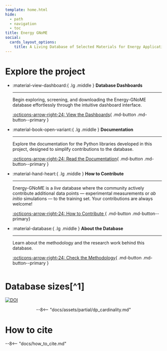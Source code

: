 ```yaml
---
template: home.html
hide:
  - path
  - navigation
  - toc
title: Energy GNoME
social:
  cards_layout_options:
    title: A Living Database of Selected Materials for Energy Applications
---
```


# Explore the project

<div class="grid cards" style="max-width: 1000px; margin: 0 auto;" markdown>

- :material-view-dashboard:{ .lg .middle }  __Database Dashboards__

    ---

    Begin exploring, screening, and downloading the Energy-GNoME database effortlessly through the intuitive dashboard interface.

    [:octicons-arrow-right-24: View the Dashboards](./apps/index.md){ .md-button .md-button--primary }

- :material-book-open-variant:{ .lg .middle }  __Documentation__

    ---

    Explore the documentation for the Python libraries developed in this project, designed to simplify contributions to the database.

    [:octicons-arrow-right-24: Read the Documentation](./about_db/index.md){ .md-button .md-button--primary }


- :material-hand-heart:{ .lg .middle }  __How to Contribute__

    ---

    Energy-GNoME is a *live* database where the community actively contribute additional data points — experimental measurements or *ab initio* simulations — to the training set. Your contributions are always welcome!

    [:octicons-arrow-right-24: How to Contribute ](./contribute/index.md){ .md-button .md-button--primary}

- :material-database:{ .lg .middle }  __About the Database__

    ---

    Learn about the methodology and the research work behind this database.

    [:octicons-arrow-right-24: Check the Methodology](./about_db/index.md){ .md-button .md-button--primary }


</div>

<div style="margin-bottom: 50px;"></div> <!-- Adds 50px of spacing -->

<!-- [test1](./contribute/index.md){.wiki-hover} a lot of words... a lot of words... [test2](./apps/index.md){.wiki-hover} a lot of words... a lot of words... [test3](./apps/index.md#cathode-materials){.wiki-hover} a lot of words... a lot of words... [test4](./apps/cathodes/userguide.md){.wiki-hover} -->

# Database sizes[^1]
<a target="_blank" href="https://doi.org/10.5281/zenodo.14338533"><img src="https://zenodo.org/badge/858064778.svg" alt="DOI"></a>

<div style="text-align: center;" markdown>
--8<-- "docs/assets/partial/dp_cardinality.md"
</div>

# How to cite

--8<-- "docs/how_to_cite.md"
